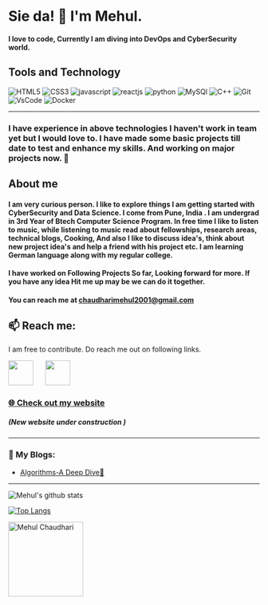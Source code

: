 # Sie da! 👋 I'm Mehul.

#### I love to code, Currently I am diving into DevOps and CyberSecurity world.
## Tools and Technology 

![HTML5](https://img.icons8.com/color/96/000000/html-5.png "HTML5") ![CSS3](https://img.icons8.com/color/96/000000/css3.png "CSS3") ![javascript](https://img.icons8.com/color/96/000000/javascript.png "Javascript")  ![reactjs](https://img.icons8.com/plasticine/100/000000/react.png "ReactJs")  ![python](https://img.icons8.com/color/96/000000/python.png "Python") ![MySQl](https://img.icons8.com/ios/100/4a90e2/mysql-logo.png "MySQL") ![C++](https://img.icons8.com/color/100/4a90e2/c-plus-plus-logo.png "C++") ![Git](https://img.icons8.com/color/96/000000/git.png "Git")
![VsCode](https://img.icons8.com/fluent/96/000000/visual-studio-code-2019.png "VsCode") ![Docker](https://img.icons8.com/color/96/000000/docker.png "Docker")
<hr>

###  I have experience in above technologies I haven't work in team yet but I would love to. I have made some basic projects till date to test and enhance my skills. And working on major projects now. 🖖


## About me 
#### I am very curious person. I like to explore things I am getting started with CyberSecurity and Data Science. I come from Pune, India . I am undergrad in 3rd Year of Btech Computer Science Program. In free time I like to listen to music, while listening to music read about fellowships, research areas, technical blogs, Cooking, And also I like to discuss idea's, think about new project idea's and help a friend with his project etc. I am learning German language along with my regular college.

#### I have worked on Following Projects So far, Looking forward for more. If you have any idea Hit me up may be we can do it together.

#### You can reach me at [chaudharimehul2001@gmail.com](mailTo:chaudharimehul2001@gmail.com) 
## 📫 Reach me:
I am free to contribute. Do reach me out on following links. 
<p align="left">
<a href="https://twitter.com/MehulKChaudhari" target="_blank"><img height="50" src="https://img.icons8.com/fluent/96/000000/twitter.png"></a>&nbsp;&nbsp;&nbsp;&nbsp;&nbsp;
<a href="https://www.linkedin.com/in/mehul-chaudhari-3367b6174/" target="_blank"><img height="50"  src="https://img.icons8.com/fluent/96/000000/linkedin.png"/></a>&nbsp;&nbsp;&nbsp;&nbsp;&nbsp;
</p>

### <p><a href="https://mehul-chaudhari.netlify.app/">🌐 Check out my website</a></p> 

##### (New website under construction )

<hr>

### 📕 My Blogs:
<!-- BLOG-POST-LIST:START -->
- [Algorithms-A Deep Dive🤯](https://blog.codestrike.in/algorithms-a-deep-dive)
<!-- BLOG-POST-LIST:END -->

<hr>

![Mehul's github stats](https://github-readme-stats.vercel.app/api?username=mehulkchaudhari&show_icons=true&title_color=ffc857&icon_color=8ac926&text_color=daf7dc&bg_color=151515&hide=["stars"]) 

[![Top Langs](https://github-readme-stats.vercel.app/api/top-langs/?username=mehulkchaudhari&layout=compact&text_color=daf7dc&bg_color=151515)](https://github.com/anuraghazra/github-readme-stats)&nbsp;

<p>
	<img align="center" height="150em" src="https://github-readme-streak-stats.herokuapp.com/?user=mehulkchaudhari&theme=default" alt="Mehul Chaudhari" />
</p>






